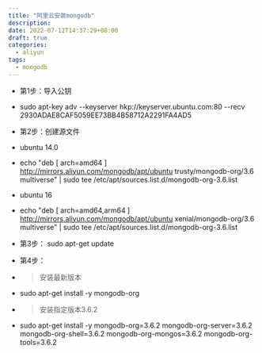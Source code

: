 ```yaml
---
title: "阿里云安装mongodb"
description: 
date: 2022-07-12T14:37:29+08:00
draft: true
categories:
  - aliyun
tags:
  - mongodb
---
```

<!--more-->
- 第1步：导入公钥
- sudo apt-key adv --keyserver hkp://keyserver.ubuntu.com:80 --recv 2930ADAE8CAF5059EE73BB4B58712A2291FA4AD5 
- 第2步：创建源文件
- ubuntu 14.0
- echo "deb [ arch=amd64 ] http://mirrors.aliyun.com/mongodb/apt/ubuntu trusty/mongodb-org/3.6 multiverse" | sudo tee /etc/apt/sources.list.d/mongodb-org-3.6.list  
- ubuntu 16
- echo "deb [ arch=amd64,arm64 ] http://mirrors.aliyun.com/mongodb/apt/ubuntu xenial/mongodb-org/3.6 multiverse" | sudo tee /etc/apt/sources.list.d/mongodb-org-3.6.list  
- 第3步：
sudo apt-get update  
- 第4步：

- >安装最新版本
- sudo apt-get install -y mongodb-org  
- >安装指定版本3.6.2
- sudo apt-get install -y mongodb-org=3.6.2 mongodb-org-server=3.6.2 mongodb-org-shell=3.6.2 mongodb-org-mongos=3.6.2 mongodb-org-tools=3.6.2  